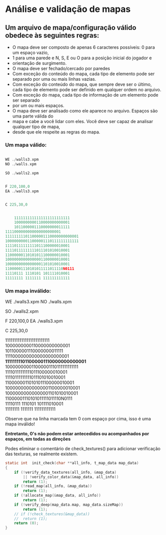 # Análise e validação de mapas

## Um arquivo de mapa/configuração válido obedece às seguintes regras:

- O mapa deve ser composto de apenas 6 caracteres possíveis: 0 para um espaço vazio,
- 1 para uma parede e N, S, E ou O para a posição inicial do jogador e
- orientação de surgimento.
- O mapa deve ser fechado/cercado por paredes
- Com exceção do conteúdo do mapa, cada tipo de elemento pode ser separado por uma ou mais linhas vazias.
- Com exceção do conteúdo do mapa, que sempre deve ser o último, cada tipo de elemento pode ser definido em qualquer ordem no arquivo.
- Com exceção do mapa, cada tipo de informação de um elemento pode ser separado
- por um ou mais espaços.
- O mapa deve ser analisado como ele aparece no arquivo. Espaços são uma parte válida do
- mapa e cabe a você lidar com eles. Você deve ser capaz de analisar qualquer tipo de mapa,
- desde que ele respeite as regras do mapa.

### Um mapa válido:

```c

WE ./walls3.xpm
NO ./walls.xpm

SO ./walls2.xpm


F 220,100,0
EA ./walls3.xpm


C 225,30,0


    1111111111111111111111111
    1000000000110000000000001
    1011000001110000000011111
1111000000000000000000001
111111111011000001110000000000001
100000000011000001110111111111111
11110111111111011100000010001
11110111111111011101010010001
11000000110101011100000010001
10000000000000001100000010001
10000000000000001101010010001
11000001110101011111011110N0111
11110111 1110101 101111010001
11111111 1111111 111111111111

```

### Um mapa inválido:

WE ./walls3.xpm
NO ./walls.xpm

SO ./walls2.xpm

F 220,100,0
EA ./walls3.xpm

C 225,30,0

  1111111111111111111111111 <br>
  1000000000110000000000001 <br>
  1011000001110000000011111 <br>
1111000000000000000000001 <br>
**111111111011000001110000000000001** <br>
100000000011000001110111111111111 <br>
11110111111111011100000010001 <br>
11110111111111011101010010001 <br>
11000000110101011100000010001 <br>
10000000000000001100000010001 <br>
10000000000000001101010010001 <br>
11000001110101011111011110N0111 <br>
11110111 1110101 101111010001 <br>
11111111 1111111 111111111111 <br>

Observe que na linha marcada tem 0 com espaço por cima, isso é uma mapa inválido!

**Entretanto, 0's não podem estar antecedidos ou acompanhados por espaços, em todas as direções**

Podes eliminar o comentário de check_textures() para adicionar verificação das texturas, se realmente existem.

```c
static int	init_check(char **all_info, t_map_data map_data)
{
	if (!verify_data_textures(all_info, &map_data)
		|| !verify_color_data(&map_data, all_info))
		return (1);
	if (!read_map(all_info, &map_data))
		return (1);
	if (!allocate_map(&map_data, all_info))
		return (1);
	if (!verify_deep(map_data.map, map_data.sizeMap))
		return (1);
	// if (!check_textures(&map_data))
	// 	return (1);
	return (0);
}

```

